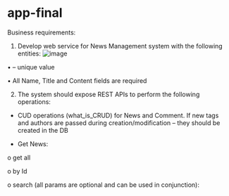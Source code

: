 # app-final
Business requirements: 
 1. Develop web service for News Management system with the following entities: 
 ![image](https://user-images.githubusercontent.com/111504102/193266878-e94eafb1-313f-4b9e-9854-f5bc9aa21493.png)

•	 – unique value

•	All Name, Title and Content fields are required

2. The system should expose REST APIs to perform the following operations:

-	CUD operations (what_is_CRUD) for News and Comment. If new tags and authors are passed during creation/modification – they should be created in the DB

-	Get News:

o	get all

o	by Id

o	search (all params are optional and can be used in conjunction):
